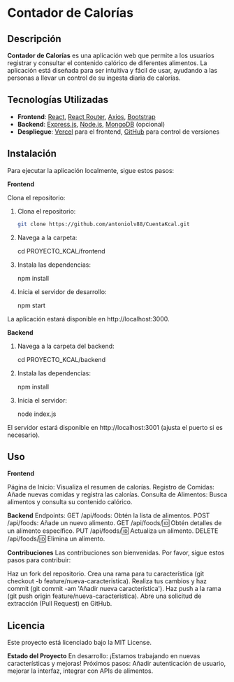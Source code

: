 # Contador de Calorías


## Descripción

**Contador de Calorías** es una aplicación web que permite a los usuarios registrar y consultar el contenido calórico de diferentes alimentos. La aplicación está diseñada para ser intuitiva y fácil de usar, ayudando a las personas a llevar un control de su ingesta diaria de calorías.

## Tecnologías Utilizadas

- **Frontend**: [React](https://reactjs.org/), [React Router](https://reactrouter.com/), [Axios](https://axios-http.com/), [Bootstrap](https://getbootstrap.com/)
- **Backend**: [Express.js](https://expressjs.com/), [Node.js](https://nodejs.org/), [MongoDB](https://www.mongodb.com/) (opcional)
- **Despliegue**: [Vercel](https://vercel.com/) para el frontend, [GitHub](https://github.com/) para control de versiones

## Instalación

Para ejecutar la aplicación localmente, sigue estos pasos:

**Frontend**

Clona el repositorio:

1. Clona el repositorio:
   ```bash
   git clone https://github.com/antoniolv88/CuentaKcal.git

2. Navega a la carpeta:

    cd PROYECTO_KCAL/frontend

3. Instala las dependencias:

    npm install

4. Inicia el servidor de desarrollo:

    npm start

La aplicación estará disponible en http://localhost:3000.

**Backend**

1. Navega a la carpeta del backend:

    cd PROYECTO_KCAL/backend

2. Instala las dependencias:

    npm install

3. Inicia el servidor:

    node index.js

El servidor estará disponible en http://localhost:3001 (ajusta el puerto si es necesario).

## Uso
**Frontend**

Página de Inicio: Visualiza el resumen de calorías.
Registro de Comidas: Añade nuevas comidas y registra las calorías.
Consulta de Alimentos: Busca alimentos y consulta su contenido calórico.

**Backend**
Endpoints:
GET /api/foods: Obtén la lista de alimentos.
POST /api/foods: Añade un nuevo alimento.
GET /api/foods/:id: Obtén detalles de un alimento específico.
PUT /api/foods/:id: Actualiza un alimento.
DELETE /api/foods/:id: Elimina un alimento.

**Contribuciones**
Las contribuciones son bienvenidas. Por favor, sigue estos pasos para contribuir:

Haz un fork del repositorio.
Crea una rama para tu característica (git checkout -b feature/nueva-caracteristica).
Realiza tus cambios y haz commit (git commit -am 'Añadir nueva característica').
Haz push a la rama (git push origin feature/nueva-caracteristica).
Abre una solicitud de extracción (Pull Request) en GitHub.


## Licencia
Este proyecto está licenciado bajo la MIT License.


**Estado del Proyecto**
En desarrollo: ¡Estamos trabajando en nuevas características y mejoras!
Próximos pasos: Añadir autenticación de usuario, mejorar la interfaz, integrar con APIs de alimentos.